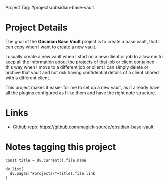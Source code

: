 Project Tag: #projects/obsidian-base-vault

# Project Details

The goal of the **Obsidian Base Vault** project is to create a base vault, that I can copy when I want to create a new vault.

I usually create a new vault when I start on a new client or job to allow me to keep all the information about the projects of that job or client contained - this way when I move to a different job or client I can simply delete or archive that vault and not risk having confidential details of a client shared with a different client.

This project makes it easier for me to set up a new vault, as it already have all the plugins configured as I like them and have the right note structure.

# Links

- Github repo: https://github.com/magick-source/obsidian-base-vault

# Notes tagging this project
```dataviewjs
const title = dv.current().file.name

dv.list(
  dv.pages("#projects/"+title).file.link
)
```